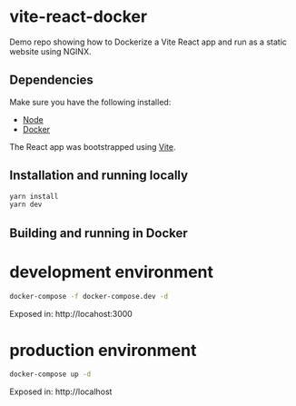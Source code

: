 # vite-react-docker

Demo repo showing how to Dockerize a Vite React app and run as a static website using NGINX.

## Dependencies

Make sure you have the following installed:

- [Node](https://nodejs.org/en/)
- [Docker](https://docs.docker.com/get-docker/)

The React app was bootstrapped using [Vite](https://vitejs.dev/).

## Installation and running locally

```sh
yarn install
yarn dev
```

## Building and running in Docker

# development environment

```sh
docker-compose -f docker-compose.dev -d
```

Exposed in: http://locahost:3000

# production environment

```sh
docker-compose up -d
```

Exposed in: http://localhost
